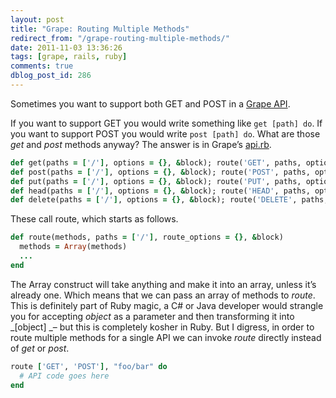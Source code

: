 ```yaml
---
layout: post
title: "Grape: Routing Multiple Methods"
redirect_from: "/grape-routing-multiple-methods/"
date: 2011-11-03 13:36:26
tags: [grape, rails, ruby]
comments: true
dblog_post_id: 286
---
```

Sometimes you want to support both GET and POST in a [Grape API](http://github.com/intridea/grape).

If you want to support GET you would write something like `get [path] do`. If you want to support POST you would write `post [path] do`. What are those _get_ and _post_ methods anyway? The answer is in Grape’s [api.rb](https://github.com/intridea/grape/blob/master/lib/grape/api.rb).

```ruby
def get(paths = ['/'], options = {}, &block); route('GET', paths, options, &block) end
def post(paths = ['/'], options = {}, &block); route('POST', paths, options, &block) end
def put(paths = ['/'], options = {}, &block); route('PUT', paths, options, &block) end
def head(paths = ['/'], options = {}, &block); route('HEAD', paths, options, &block) end
def delete(paths = ['/'], options = {}, &block); route('DELETE', paths, options, &block) end
```

These call route, which starts as follows.

```ruby
def route(methods, paths = ['/'], route_options = {}, &block)
  methods = Array(methods)
  ...
end
```

The Array construct will take anything and make it into an array, unless it’s already one. Which means that we can pass an array of methods to _route_. This is definitely part of Ruby magic, a C# or Java developer would strangle you for accepting _object_ as a parameter and then transforming it into _[object] _– but this is completely kosher in Ruby. But I digress, in order to route multiple methods for a single API we can invoke _route_ directly instead of _get_ or _post_.

```ruby
route ['GET', 'POST'], "foo/bar" do
  # API code goes here
end
```
